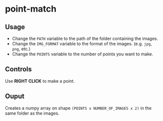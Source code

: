# point-match

## Usage
- Change the `PATH` variable to the path of the folder containing the images.
- Change the `IMG_FORMAT` variable to the format of the images. (e.g. `jpg`, `png`, etc.)
- Change the `POINTS` variable to the number of points you want to make.

## Controls
Use **RIGHT CLICK** to make a point.

## Ouput
Creates a numpy array on shape `(POINTS x NUMBER_OF_IMAGES x 2)` in the same folder as the images.